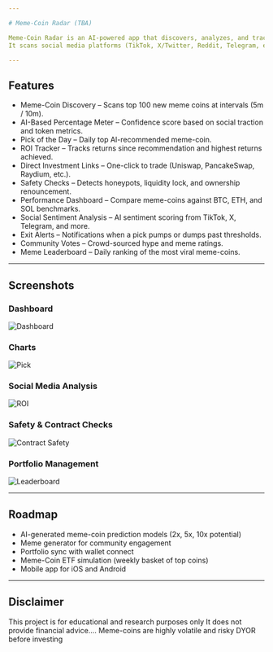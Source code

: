 ```yaml
---

# Meme-Coin Radar (TBA)

Meme-Coin Radar is an AI-powered app that discovers, analyzes, and tracks new meme-coins across the crypto space
It scans social media platforms (TikTok, X/Twitter, Reddit, Telegram, etc.), measures traction, and helps identify potential meme-coin buys at the right time

---
```


## Features

* Meme-Coin Discovery – Scans top 100 new meme coins at intervals (5m / 10m).
* AI-Based Percentage Meter – Confidence score based on social traction and token metrics.
* Pick of the Day – Daily top AI-recommended meme-coin.
* ROI Tracker – Tracks returns since recommendation and highest returns achieved.
* Direct Investment Links – One-click to trade (Uniswap, PancakeSwap, Raydium, etc.).
* Safety Checks – Detects honeypots, liquidity lock, and ownership renouncement.
* Performance Dashboard – Compare meme-coins against BTC, ETH, and SOL benchmarks.
* Social Sentiment Analysis – AI sentiment scoring from TikTok, X, Telegram, and more.
* Exit Alerts – Notifications when a pick pumps or dumps past thresholds.
* Community Votes – Crowd-sourced hype and meme ratings.
* Meme Leaderboard – Daily ranking of the most viral meme-coins.

---

## Screenshots

### Dashboard

![Dashboard](https://github.com/user-attachments/assets/aa9271af-0c61-449d-bf19-5890ea876207)

### Charts

![Pick](https://github.com/user-attachments/assets/44b00f9e-1851-4571-a80f-2d2fdc73bdcb)

### Social Media Analysis 

![ROI](https://github.com/user-attachments/assets/14bf8d08-a0ac-4eef-85b8-d2ee5684229a)

### Safety & Contract Checks

![Contract Safety](https://github.com/user-attachments/assets/29690b9c-03ff-40eb-86b0-40561166e7aa)

### Portfolio Management 

![Leaderboard](https://github.com/user-attachments/assets/09c07c63-ae28-473c-8608-fc6196a94b5a)

---
## Roadmap

* AI-generated meme-coin prediction models (2x, 5x, 10x potential)
* Meme generator for community engagement
* Portfolio sync with wallet connect
* Meme-Coin ETF simulation (weekly basket of top coins)
* Mobile app for iOS and Android

---

## Disclaimer

This project is for educational and research purposes only
It does not provide financial advice.... Meme-coins are highly volatile and risky DYOR before investing

